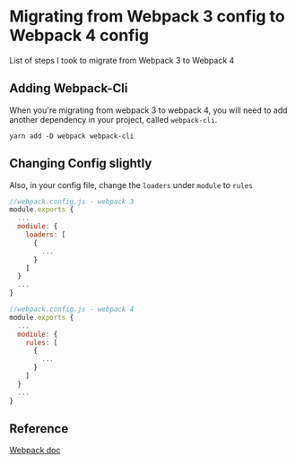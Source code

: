 # Migrating from Webpack 3 config to Webpack 4 config

List of steps I took to migrate from Webpack 3 to Webpack 4

## Adding Webpack-Cli

When you're migrating from webpack 3 to webpack 4,
you will need to add another dependency in your project, called `webpack-cli`.

`yarn add -D webpack webpack-cli`

## Changing Config slightly

Also, in your config file, change the `loaders` under `module` to `rules`

```js
//webpack.config.js - webpack 3
module.exports {
  ...
  modiule: {
    loaders: [
      {
        ...
      }
    ]
  }
  ...
}

```


```js
//webpack.config.js - webpack 4
module.exports {
  ...
  modiule: {
    rules: [
      {
        ...
      }
    ]
  }
  ...
}

```


## Reference
[Webpack doc](https://webpack.js.org/concepts/loaders)
